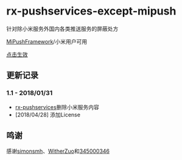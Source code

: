 # rx-pushservices-except-mipush
针对除小米服务外国内各类推送服务的屏蔽处方

[MiPushFramework](https://github.com/Trumeet/MiPushFramework)/小米用户可用

[点击生效](https://greenify.github.io/shanefengcn/rx-pushservices-except-mipush)

## 更新记录

### 1.1 - 2018/01/31
* [rx-pushservices](https://github.com/shanefengcn/rx-pushservices)删除小米服务内容
* [2018/04/28] 添加License

## 鸣谢
感谢[simonsmh](https://github.com/simonsmh/rx-zero)、[WitherZuo](https://github.com/WitherZuo/rx-pushserviceslist)和[345000346](https://github.com/345000346/rx-pushservices)
